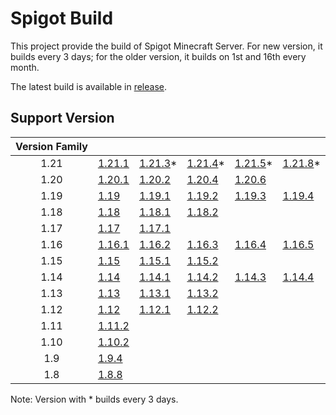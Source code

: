 # Spigot Build

This project provide the build of Spigot Minecraft Server. For new version, it builds every 3 days; for the older version, it builds on 1st and 16th every month.

The latest build is available in [release](https://github.com/BaldGang/spigot-build/releases/latest).

## Support Version

| Version Family | | | | | |
|:---:|---|---|---|---|---|
| 1.21 | [1.21.1](https://github.com/BaldGang/spigot-build/releases/latest/download/spigot-1.21.1.jar) | [1.21.3](https://github.com/BaldGang/spigot-build/releases/latest/download/spigot-1.21.3.jar)* | [1.21.4](https://github.com/BaldGang/spigot-build/releases/latest/download/spigot-1.21.4.jar)* | [1.21.5](https://github.com/BaldGang/spigot-build/releases/latest/download/spigot-1.21.5.jar)* | [1.21.8](https://github.com/BaldGang/spigot-build/releases/latest/download/spigot-1.21.8.jar)* |
| 1.20 | [1.20.1](https://github.com/BaldGang/spigot-build/releases/latest/download/spigot-1.20.1.jar) | [1.20.2](https://github.com/BaldGang/spigot-build/releases/latest/download/spigot-1.20.2.jar) | [1.20.4](https://github.com/BaldGang/spigot-build/releases/latest/download/spigot-1.20.4.jar) | [1.20.6](https://github.com/BaldGang/spigot-build/releases/latest/download/spigot-1.20.6.jar) | |
| 1.19 | [1.19](https://github.com/BaldGang/spigot-build/releases/latest/download/spigot-1.19.jar) | [1.19.1](https://github.com/BaldGang/spigot-build/releases/latest/download/spigot-1.19.1.jar) | [1.19.2](https://github.com/BaldGang/spigot-build/releases/latest/download/spigot-1.19.2.jar) | [1.19.3](https://github.com/BaldGang/spigot-build/releases/latest/download/spigot-1.19.3.jar) | [1.19.4](https://github.com/BaldGang/spigot-build/releases/latest/download/spigot-1.19.4.jar) |
| 1.18 | [1.18](https://github.com/BaldGang/spigot-build/releases/latest/download/spigot-1.18.jar) | [1.18.1](https://github.com/BaldGang/spigot-build/releases/latest/download/spigot-1.18.1.jar) | [1.18.2](https://github.com/BaldGang/spigot-build/releases/latest/download/spigot-1.18.2.jar) | | |
| 1.17 | [1.17](https://github.com/BaldGang/spigot-build/releases/latest/download/spigot-1.17.jar) | [1.17.1](https://github.com/BaldGang/spigot-build/releases/latest/download/spigot-1.17.1.jar) | | | |
| 1.16 | [1.16.1](https://github.com/BaldGang/spigot-build/releases/latest/download/spigot-1.16.1.jar) | [1.16.2](https://github.com/BaldGang/spigot-build/releases/latest/download/spigot-1.16.2.jar) | [1.16.3](https://github.com/BaldGang/spigot-build/releases/latest/download/spigot-1.16.3.jar) | [1.16.4](https://github.com/BaldGang/spigot-build/releases/latest/download/spigot-1.16.4.jar) | [1.16.5](https://github.com/BaldGang/spigot-build/releases/latest/download/spigot-1.16.5.jar) |
| 1.15 | [1.15](https://github.com/BaldGang/spigot-build/releases/latest/download/spigot-1.15.jar) | [1.15.1](https://github.com/BaldGang/spigot-build/releases/latest/download/spigot-1.15.1.jar) | [1.15.2](https://github.com/BaldGang/spigot-build/releases/latest/download/spigot-1.15.2.jar) | | |
| 1.14 | [1.14](https://github.com/BaldGang/spigot-build/releases/latest/download/spigot-1.14.jar) | [1.14.1](https://github.com/BaldGang/spigot-build/releases/latest/download/spigot-1.14.1.jar) | [1.14.2](https://github.com/BaldGang/spigot-build/releases/latest/download/spigot-1.14.2.jar) | [1.14.3](https://github.com/BaldGang/spigot-build/releases/latest/download/spigot-1.14.3.jar) | [1.14.4](https://github.com/BaldGang/spigot-build/releases/latest/download/spigot-1.14.4.jar) |
| 1.13 | [1.13](https://github.com/BaldGang/spigot-build/releases/latest/download/spigot-1.13.jar) | [1.13.1](https://github.com/BaldGang/spigot-build/releases/latest/download/spigot-1.13.1.jar) | [1.13.2](https://github.com/BaldGang/spigot-build/releases/latest/download/spigot-1.13.2.jar) | | |
| 1.12 | [1.12](https://github.com/BaldGang/spigot-build/releases/latest/download/spigot-1.12.jar) | [1.12.1](https://github.com/BaldGang/spigot-build/releases/latest/download/spigot-1.12.1.jar) | [1.12.2](https://github.com/BaldGang/spigot-build/releases/latest/download/spigot-1.12.2.jar) | | |
| 1.11 | [1.11.2](https://github.com/BaldGang/spigot-build/releases/latest/download/spigot-1.11.2.jar) | | | | |
| 1.10 | [1.10.2](https://github.com/BaldGang/spigot-build/releases/latest/download/spigot-1.10.2.jar) | | | | |
| 1.9 | [1.9.4](https://github.com/BaldGang/spigot-build/releases/latest/download/spigot-1.9.4.jar) | | | | |
| 1.8 | [1.8.8](https://github.com/BaldGang/spigot-build/releases/latest/download/spigot-1.8.8.jar) | | | | |

Note: Version with * builds every 3 days.